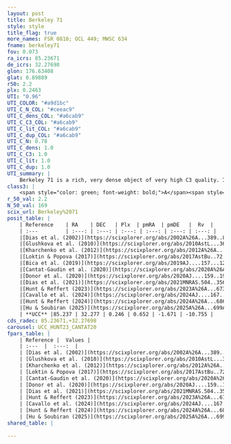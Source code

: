 ```yaml
---
layout: post
title: Berkeley 71
style: style
title_flag: true
more_names: FSR 0810; OCL 449; MWSC 634
fname: berkeley71
fov: 0.073
ra_icrs: 85.23671
de_icrs: 32.27698
glon: 176.63408
glat: 0.89889
r50: 2.2
plx: 0.2463
UTI: "0.96"
UTI_COLOR: "#a9d1bc"
UTI_C_N_COL: "#ceeac9"
UTI_C_dens_COL: "#a6cab9"
UTI_C_C3_COL: "#a6cab9"
UTI_C_lit_COL: "#a6cab9"
UTI_C_dup_COL: "#a6cab9"
UTI_C_N: 0.78
UTI_C_dens: 1.0
UTI_C_C3: 1.0
UTI_C_lit: 1.0
UTI_C_dup: 1.0
UTI_summary: |
    Berkeley 71 is a rich, very dense object of very high C3 quality. It is very well-studied in the literature.
class3: |
    <span style="color: green; font-weight: bold;">A</span><span style="color: green; font-weight: bold;">A</span>
r_50_val: 2.2
N_50_val: 169
scix_url: Berkeley%2071
posit_table: |
    | Reference    | RA    | DEC   | Plx  | pmRA  | pmDE   |  Rv  |
    | :---         | :---: | :---: | :---: | :---: | :---: | :---: |
    |[Dias et al. (2002)](https://scixplorer.org/abs/2002A%26A...389..871D) | 85.229 | 32.278 | -- | -0.23 | -3.55 | -- |
    |[Glushkova et al. (2010)](https://scixplorer.org/abs/2010AstL...36...75G) | 85.236 | 32.276 | -- | -- | -- | -- |
    |[Kharchenko et al. (2012)](https://scixplorer.org/abs/2012A%26A...543A.156K) | 85.237 | 32.266 | -- | 2.28 | -6.33 | -- |
    |[Loktin & Popova (2017)](https://scixplorer.org/abs/2017AstBu..72..257L) | 85.23 | 32.278 | -- | 0.533 | -1.867 | -- |
    |[Bica et al. (2019)](https://scixplorer.org/abs/2019AJ....157...12B) | 85.222 | 32.28 | -- | -- | -- | -- |
    |[Cantat-Gaudin et al. (2020)](https://scixplorer.org/abs/2020A%26A...640A...1C) | 85.233 | 32.272 | 0.226 | 0.65 | -1.614 | -- |
    |[Donor et al. (2020)](https://scixplorer.org/abs/2020AJ....159..199D) | 85.237 | 32.266 | -- | 0.69 | -1.66 | -9.4 |
    |[Dias et al. (2021)](https://scixplorer.org/abs/2021MNRAS.504..356D) | 85.223 | 32.279 | 0.222 | 0.653 | -1.606 | -- |
    |[Hunt & Reffert (2023)](https://scixplorer.org/abs/2023A%26A...673A.114H) | 85.242 | 32.273 | 0.238 | 0.631 | -1.657 | -8.45 |
    |[Cavallo et al. (2024)](https://scixplorer.org/abs/2024AJ....167...12C) | 85.234 | 32.283 | 0.235 | -- | -- | -- |
    |[Hunt & Reffert (2024)](https://scixplorer.org/abs/2024A%26A...686A..42H) | 85.242 | 32.273 | 0.238 | 0.631 | -1.657 | -8.45 |
    |[Hu & Soubiran (2025)](https://scixplorer.org/abs/2025A%26A...699A.246H) | 85.234 | 32.283 | -- | -- | -- | -- |
    | **UCC** |85.237 | 32.277 | 0.246 | 0.652 | -1.671 | -10.755 | 
cds_radec: 85.23671,+32.27698
carousel: UCC_HUNT23_CANTAT20
fpars_table: |
    | Reference |  Values |
    | :---  |  :---:  |
    | [Dias et al. (2002)](https://scixplorer.org/abs/2002A%26A...389..871D) | `E(B-V)=0.81, Dist=3260.0, Age=9.0` |
    | [Glushkova et al. (2010)](https://scixplorer.org/abs/2010AstL...36...75G) | `E(B-V)=0.91, Dm=11.94, Age=8.8` |
    | [Kharchenko et al. (2012)](https://scixplorer.org/abs/2012A%26A...543A.156K) | `e_bv=0.87, distance=3260, log_age=9.02` |
    | [Loktin & Popova (2017)](https://scixplorer.org/abs/2017AstBu..72..257L) | `E(B-V)=1.014, Dmod=13.672, logt=8.74` |
    | [Cantat-Gaudin et al. (2020)](https://scixplorer.org/abs/2020A%26A...640A...1C) | `AVNN=2.53, DMNN=12.78, AgeNN=8.94` |
    | [Donor et al. (2020)](https://scixplorer.org/abs/2020AJ....159..199D) | `Fe/H=-0.23` |
    | [Dias et al. (2021)](https://scixplorer.org/abs/2021MNRAS.504..356D) | `Av=3.104, Dist=3311, logage=8.753, [Fe/H]=-0.188` |
    | [Hunt & Reffert (2023)](https://scixplorer.org/abs/2023A%26A...673A.114H) | `AV50=3.024, diffAV50=2.255, MOD50=12.733, logAge50=8.568` |
    | [Cavallo et al. (2024)](https://scixplorer.org/abs/2024AJ....167...12C) | `AV50=3.48, dMod50=12.71, logAge50=8.72, [Fe/H]50=0.1` |
    | [Hunt & Reffert (2024)](https://scixplorer.org/abs/2024A%26A...686A..42H) | `MassJ=2358.28` |
    | [Hu & Soubiran (2025)](https://scixplorer.org/abs/2025A%26A...699A.246H) | `MA22=-0.2, MA23f=-0.4, MA23g=-0.32, MZ23=-0.52, MK24=-0.34, MF24=-0.52` |
shared_table: |
    
---
```

